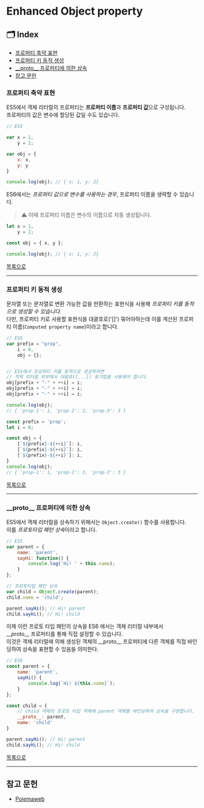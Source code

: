 # Enhanced Object property

## 🗂 Index

- [프로퍼티 축약 표현](#프로퍼티-축약-표현)
- [프로퍼티 키 동적 생성](#프로퍼티-키-동적-생성)
- [\_\_proto\_\_ 프로퍼티에 의한 상속](#__proto__-프로퍼티에-의한-상속)
- [참고 문헌](#참고-문헌)

### 프로퍼티 축약 표현

ES5에서 객체 리터럴의 프로퍼티는 **프로퍼티 이름**과 **프로퍼티 값**으로 구성됩니다.  
프로퍼티의 값은 변수에 할당된 값일 수도 있습니다.

```JavaScript
// ES5

var x = 1,
    y = 2;

var obj = {
    x: x,
    y: y
}

console.log(obj); // { x: 1, y: 2}
```

ES6에서는 _프로퍼티 값으로 변수를 사용하는 경우_, 프로퍼티 이름을 생략할 수 있습니다.

> ⚠️ 이때 프로퍼티 이름은 변수의 이름으로 자동 생성됩니다.

```JavaScript
let x = 1,
    y = 2;

const obj = { x, y };

console.log(obj); // { x: 1, y: 2}

```

[목록으로](#index)

---

### 프로퍼티 키 동적 생성

문자열 또는 문자열로 변환 가능한 값을 판환하는 표현식을 사용해 _프로퍼티 키를 동적으로 생성할 수 있습니다._  
다만, 프로퍼티 키로 사용할 표현식을 대괄호로('[]') 묶어야하는데 이를 계산된 프로퍼티 이름(`Computed property name`)이라고 합니다.

```JavaScript
// ES5
var prefix = "prop",
    i = 0,
    obj = {};


// ES5에서 프로퍼티 키를 동적으로 생성하려면
// 객체 리터럴 외부에서 대괄호([...]) 표기법을 사용해야 합니다.
obj[prefix + "-" + ++i] = i;
obj[prefix + "-" + ++i] = i;
obj[prefix + "-" + ++i] = i;

console.log(obj);
// { 'prop-1': 1, 'prop-2': 2, 'prop-3': 3 }
```

```JavaScript
const prefix = 'prop';
let i = 0;

const obj = {
    [`${prefix}-${++i}`]: i,
    [`${prefix}-${++i}`]: i,
    [`${prefix}-${++i}`]: i,
}
console.log(obj);
// { 'prop-1': 1, 'prop-2': 2, 'prop-3': 3 }
```

[목록으로](#index)

---

### \_\_proto\_\_ 프로퍼티에 의한 상속

ES5에서 객체 리터럴을 상속하기 위해서는 `Object.create()` 함수를 사용합니다.  
이를 *프로토타입 패턴 상속*이라고 합니다.

```JavaScript
// ES5
var parent = {
    name: 'parent',
    sayHi: function() {
        console.log('Hi! ' + this.name);
    }
};

// 프로토타입 패턴 상속
var child = Object.create(parent);
child.name = 'child';

parent.sayHi(); // Hi! parent
child.sayHi(); // Hi! child
```

이제 이런 프로토 타입 패턴의 상속을 ES6 에서는 객체 리터럴 내부에서  
\_\_proto\_\_ 프로퍼티를 통해 직접 설정할 수 있습니다.  
이것은 객체 리터럴에 의해 생성된 객체의 \_\_proto\_\_ 프로퍼티에 다른 객체를 직접 바인딩하여 상속을 표현할 수 있음을 의미한다.

```JavaScript
// ES6
const parent = {
    name: 'parent',
    sayHi() {
        console.log(`Hi! ${this.name}`);
    }
};

const child = {
    // child 객체의 프로토 타입 객체에 parent 객체를 바인딩하여 상속을 구현합니다.
    __proto__: parent,
    name: 'child'
}

parent.sayHi(); // Hi! parent
child.sayHi(); // Hi! child
```

[목록으로](#index)

---

## 참고 문헌

- [Poiemaweb](https://poiemaweb.com/es6-enhanced-object-property)
